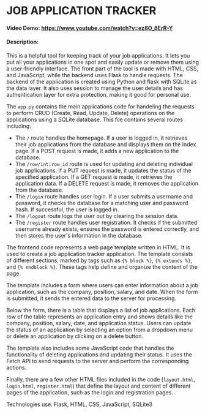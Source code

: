 # JOB APPLICATION TRACKER
#### Video Demo:  https://www.youtube.com/watch?v=ez8O_8ErR-Y
#### Description:
This is a helpful tool for keeping track of your job applications. It lets you put all your applications in one spot and easily update or remove them using a user-friendly interface. The front part of the tool is made with HTML, CSS, and JavaScript, while the backend uses Flask to handle requests. The backend of the application is created using Python and flask with SQLite as the data layer. It also uses session to manage the user details and has authentication layer for extra protection, making it good for personal use.

The `app.py` contains the main applications code for handeling the requests to perform CRUD (Create, Read, Update, Delete) operations on the applications using a SQLite database. This file contains several routes including:

- The `/` route handles the homepage. If a user is logged in, it retrieves their job applications from the database and displays them on the index page. If a POST request is made, it adds a new application to the database.
- The `/row/int:row_id` route is used for updating and deleting individual job applications. If a PUT request is made, it updates the status of the specified application. If a GET request is made, it retrieves the application data. If a DELETE request is made, it removes the application from the database.
- The `/login` route handles user login. If a user submits a username and password, it checks the database for a matching user and password hash. If successful, the user is logged in.
- The `/logout` route logs the user out by clearing the session data.
- The `/register` route handles user registration. It checks if the submitted username already exists, ensures the password is entered correctly, and then stores the user's information in the database.

The frontend code represents a web page template written in HTML. It is used to create a job application tracker application. The template consists of different sections, marked by tags such as `{% block %}`, `{% extends %}`, and `{% endblock %}`. These tags help define and organize the content of the page.

The template includes a form where users can enter information about a job application, such as the company, position, salary, and date. When the form is submitted, it sends the entered data to the server for processing.

Below the form, there is a table that displays a list of job applications. Each row of the table represents an application entry and shows details like the company, position, salary, date, and application status. Users can update the status of an application by selecting an option from a dropdown menu or delete an application by clicking on a delete button.

The template also includes some JavaScript code that handles the functionality of deleting applications and updating their status. It uses the Fetch API to send requests to the server and perform the corresponding actions.

Finally, there are a few other HTML files included in the code (`layout.html`, `login.html`, `register.html`) that define the layout and content of different pages of the application, such as the login and registration pages.

Technologies use: Flask, HTML, CSS, JavaScript, SQLite3